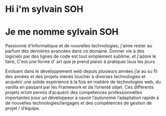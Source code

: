 # Hi i'm sylvain SOH

# Je me nomme sylvain SOH

Passionné d'Informatique et de nouvelles technologies, j'aime rester au parfum des dernières avancées dans ce domaine.
Donner vie à des logiciels par des lignes de code est tout simplement sublime, et j'adore le faire, C'est une forme d'
art que je prend plaisir à pratiquer tous les jours.

 Evoluant dans le développement web depuis plusieurs années j’ai au su fil des années et des projets
 menés toucher à diverses technologies et acquérir une solide expérience
 à la fois en matière de technologies web, du vanilla en passant par les Framework et de l’orienté
 objet. Ces différents projets m’ont permis d’acquérir des
 compétences professionnelles importantes pour un développeur à savoir l’autonomie l’adaptation
 rapide à de nouvelles technologies/langages et des compétences de gestion de projet / d’équipe.
